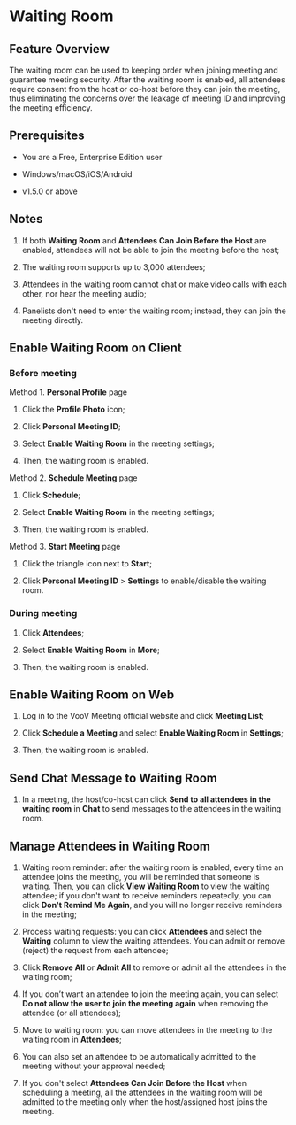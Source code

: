 # Waiting Room

## Feature Overview

The waiting room can be used to keeping order when joining meeting and guarantee meeting security. After the waiting room is enabled, all attendees require consent from the host or co-host before they can join the meeting, thus eliminating the concerns over the leakage of meeting ID and improving the meeting efficiency.

## Prerequisites

- You are a Free, Enterprise Edition user

- Windows/macOS/iOS/Android

- v1.5.0 or above

## Notes

1. If both **Waiting Room** and **Attendees Can Join Before the Host** are enabled, attendees will not be able to join the meeting before the host;

2. The waiting room supports up to 3,000 attendees;

3. Attendees in the waiting room cannot chat or make video calls with each other, nor hear the meeting audio;

4. Panelists don't need to enter the waiting room; instead, they can join the meeting directly.

## Enable Waiting Room on Client

### Before meeting

Method 1. **Personal Profile** page

1. Click the **Profile Photo** icon;

2. Click **Personal Meeting ID**;

3. Select **Enable Waiting Room** in the meeting settings;

4. Then, the waiting room is enabled.

Method 2. **Schedule Meeting** page

1. Click **Schedule**;

2. Select **Enable Waiting Room** in the meeting settings;

3. Then, the waiting room is enabled.

Method 3. **Start Meeting** page

1. Click the triangle icon next to **Start**;

2. Click **Personal Meeting ID** > **Settings** to enable/disable the waiting room.

### During meeting

1. Click **Attendees**;

2. Select **Enable Waiting Room** in **More**;

3. Then, the waiting room is enabled.

## Enable Waiting Room on Web

1. Log in to the VooV Meeting official website and click **Meeting List**;

2. Click **Schedule a Meeting** and select **Enable Waiting Room** in **Settings**;

3. Then, the waiting room is enabled.

## Send Chat Message to Waiting Room

1. In a meeting, the host/co-host can click **Send to all attendees in the waiting room** in **Chat** to send messages to the attendees in the waiting room.

## Manage Attendees in Waiting Room

1. Waiting room reminder: after the waiting room is enabled, every time an attendee joins the meeting, you will be reminded that someone is waiting. Then, you can click **View Waiting Room** to view the waiting attendee; if you don't want to receive reminders repeatedly, you can click **Don't Remind Me Again**, and you will no longer receive reminders in the meeting;

2. Process waiting requests: you can click **Attendees** and select the **Waiting** column to view the waiting attendees. You can admit or remove (reject) the request from each attendee;

3. Click **Remove All** or **Admit All** to remove or admit all the attendees in the waiting room;

4. If you don’t want an attendee to join the meeting again, you can select **Do not allow the user to join the meeting again** when removing the attendee (or all attendees);

5. Move to waiting room: you can move attendees in the meeting to the waiting room in **Attendees**;

6. You can also set an attendee to be automatically admitted to the meeting without your approval needed;

7. If you don't select **Attendees Can Join Before the Host** when scheduling a meeting, all the attendees in the waiting room will be admitted to the meeting only when the host/assigned host joins the meeting.